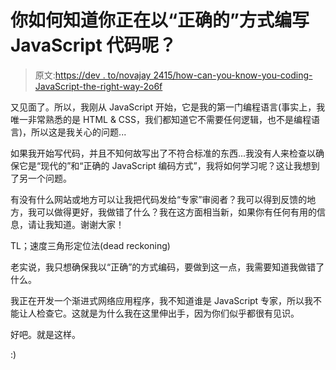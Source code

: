 # 你如何知道你正在以“正确的”方式编写 JavaScript 代码呢？

> 原文:[https://dev . to/novajay 2415/how-can-you-know-you-coding-JavaScript-the-right-way-2o6f](https://dev.to/novajay2415/how-can-you-know-you-are-coding-javascript-the-right-way-2o6f)

又见面了。所以，我刚从 JavaScript 开始，它是我的第一门编程语言(事实上，我唯一非常熟悉的是 HTML & CSS，我们都知道它不需要任何逻辑，也不是编程语言)，所以这是我关心的问题...

如果我开始写代码，并且不知何故写出了不符合标准的东西...我没有人来检查以确保它是“现代的”和“正确的 JavaScript 编码方式”，我将如何学习呢？这让我想到了另一个问题。

有没有什么网站或地方可以让我把代码发给“专家”审阅者？我可以得到反馈的地方，我可以做得更好，我做错了什么？我在这方面相当新，如果你有任何有用的信息，请让我知道。谢谢大家！

TL；速度三角形定位法(dead reckoning)

老实说，我只想确保我以“正确”的方式编码，要做到这一点，我需要知道我做错了什么。

我正在开发一个渐进式网络应用程序，我不知道谁是 JavaScript 专家，所以我不能让人检查它。这就是为什么我在这里伸出手，因为你们似乎都很有见识。

好吧。就是这样。

:)